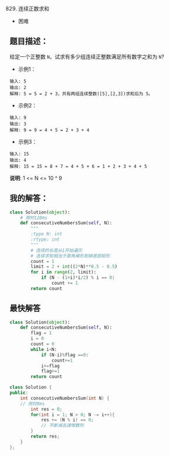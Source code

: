 829. 连续正数求和

- 困难

## 题目描述：
给定一个正整数 `N`，试求有多少组连续正整数满足所有数字之和为 `N`?

- 示例1：
```
输入: 5
输出: 2
解释: 5 = 5 = 2 + 3，共有两组连续整数([5],[2,3])求和后为 5。
```

- 示例2：
```
输入: 9
输出: 3
解释: 9 = 9 = 4 + 5 = 2 + 3 + 4
```

- 示例3：
```
输入: 15
输出: 4
解释: 15 = 15 = 8 + 7 = 4 + 5 + 6 = 1 + 2 + 3 + 4 + 5
```

**说明**: 1 <= N <= 10 ^ 9

## 我的解答：
``` python
class Solution(object):
    # 用时128ms
    def consecutiveNumbersSum(self, N):
        """
        :type N: int
        :rtype: int
        """
        # 连续的长度从1开始遍历
        # 连续求和相当于直角梯形削掉底部矩形
        count = 1
        limit = 2 + int((2*N)**0.5 - 0.5)
        for i in range(2, limit):
            if (N - (1+i)*i/2) % i == 0:
                count += 1
        return count
```

## 最快解答
```python
class Solution(object):
    def consecutiveNumbersSum(self, N):
        flag = 1
        i = 0
        count = 0
        while i<N:
            if (N-i)%flag ==0:
                count+=1
            i+=flag
            flag+=1        
        return count
```

```cpp
class Solution {
public:
    int consecutiveNumbersSum(int N) {
    // 用时8ms
        int res = 0;
        for(int i = 1; N > 0; N -= i++){
            res += (N % i) == 0;
            // 不断减去递增数列
        }
        return res;
    }
};
```
